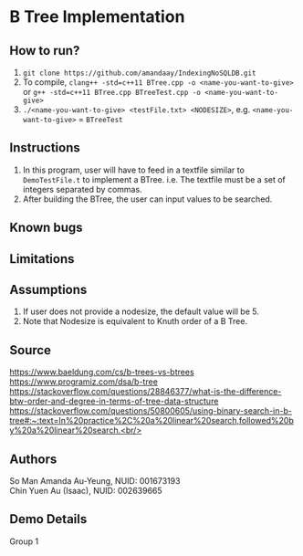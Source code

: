 # B Tree Implementation

## How to run?

1. `git clone https://github.com/amandaay/IndexingNoSQLDB.git`
2. To compile, `clang++ -std=c++11 BTree.cpp -o <name-you-want-to-give>` or `g++ -std=c++11 BTree.cpp BTreeTest.cpp -o <name-you-want-to-give>`
3. `./<name-you-want-to-give> <testFile.txt> <NODESIZE>`, e.g. `<name-you-want-to-give>` = `BTreeTest`

## Instructions

1. In this program, user will have to feed in a textfile similar to `DemoTestFile.t` to implement a BTree. i.e. The textfile must be a set of integers separated by commas.
2. After building the BTree, the user can input values to be searched.

## Known bugs

## Limitations

## Assumptions

1. If user does not provide a nodesize, the default value will be 5. <br/>
2. Note that Nodesize is equivalent to Knuth order of a B Tree.

## Source

https://www.baeldung.com/cs/b-trees-vs-btrees <br/>
https://www.programiz.com/dsa/b-tree<br/>
https://stackoverflow.com/questions/28846377/what-is-the-difference-btw-order-and-degree-in-terms-of-tree-data-structure<br/>
https://stackoverflow.com/questions/50800605/using-binary-search-in-b-tree#:~:text=In%20practice%2C%20a%20linear%20search,followed%20by%20a%20linear%20search.<br/>

## Authors

So Man Amanda Au-Yeung, NUID: 001673193<br/>
Chin Yuen Au (Isaac), NUID: 002639665<br/>

## Demo Details
Group 1
